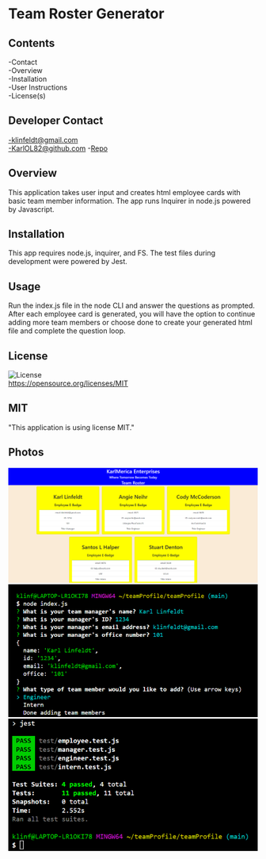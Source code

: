 
  # Team Roster Generator


  ## Contents
  -Contact  
  -Overview  
  -Installation  
  -User Instructions  
  -License(s)  


  ## Developer Contact
  -klinfeldt@gmail.com  
  -KarlOL82@github.com
  -[Repo](https://github.com/KarlOL82/teamProfile)


  ## Overview
  This application takes user input and creates html employee cards with basic team member information. The app runs Inquirer in node.js powered by Javascript.


  ## Installation
  This app requires node.js, inquirer, and FS. The test files during development were powered by Jest.


  ## Usage
  Run the index.js file in the node CLI and answer the questions as prompted. After each employee card is generated, you will have the option to continue adding more team members or choose done to create your generated html file and complete the question loop.


  ## License
  ![License](https://img.shields.io/badge/license-MIT-green.svg)  
  https://opensource.org/licenses/MIT
  
  ## MIT
   
 "This application is using license MIT." 

 ## Photos
 ![Browser View](./images/image3.png "Generated HTML deployed in browser")  
 ![User Input](./images/image2.png "CLI view of user input.")  
 ![Tests Passed](./images/image1.png "Snip of all unit tests passing")

 


    
  